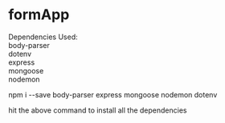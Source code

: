 # formApp

Dependencies Used:<br/>
    body-parser<br/>
    dotenv<br/>
    express<br/>
    mongoose<br/>
    nodemon<br/>
    
npm i --save body-parser express mongoose nodemon dotenv <br/>

hit the above command to install all the dependencies<br/>

